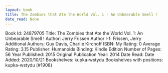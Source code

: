 ```yaml
---
layout: book
title: The Zombies that Ate the World Vol. 1 - An Unbearable Smell !
date_read: None
---
```


Book Id: 24879705
Title: The Zombies that Ate the World Vol. 1: An Unbearable Smell !
Author: Jerry Frissen
Author l-f: Frissen, Jerry
Additional Authors: Guy Davis, Charlie Kirchoff
ISBN: 
My Rating: 0
Average Rating: 3.15
Publisher: Humanoids
Binding: Kindle Edition
Number of Pages: 56
Year Published: 2015
Original Publication Year: 2014
Date Read: 
Date Added: 2020/10/21
Bookshelves: kupka-wstydu
Bookshelves with positions: kupka-wstydu (#1908)

